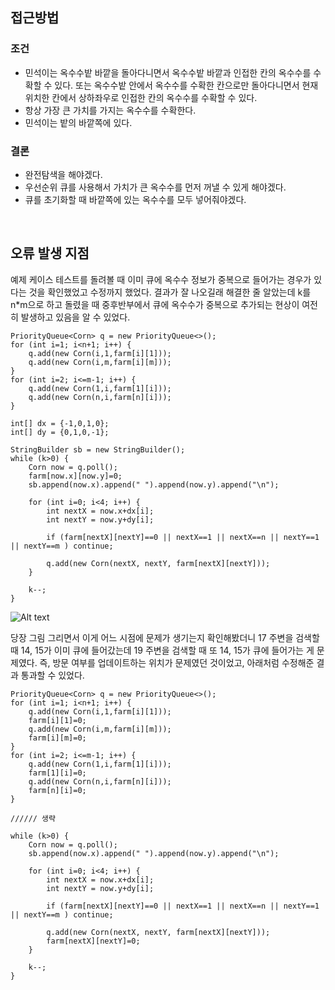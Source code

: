 ## 접근방법
### 조건
* 민석이는 옥수수밭 바깥을 돌아다니면서 옥수수밭 바깥과 인접한 칸의 옥수수를 수확할 수 있다. 또는 옥수수밭 안에서 옥수수를 수확한 칸으로만 돌아다니면서 현재 위치한 칸에서 상하좌우로 인접한 칸의 옥수수를 수확할 수 있다.
* 항상 가장 큰 가치를 가지는 옥수수를 수확한다.
* 민석이는 밭의 바깥쪽에 있다.

### 결론
* 완전탐색을 해야겠다.
* 우선순위 큐를 사용해서 가치가 큰 옥수수를 먼저 꺼낼 수 있게 해야겠다.
* 큐를 초기화할 때 바깥쪽에 있는 옥수수를 모두 넣어줘야겠다.

</br>

## 오류 발생 지점
예제 케이스 테스트를 돌려볼 때 이미 큐에 옥수수 정보가 중복으로 들어가는 경우가 있다는 것을 확인했었고 수정까지 했었다. 결과가 잘 나오길래 해결한 줄 알았는데 k를 n*m으로 하고 돌렸을 때 중후반부에서 큐에 옥수수가 중복으로 추가되는 현상이 여전히 발생하고 있음을 알 수 있었다.
```
PriorityQueue<Corn> q = new PriorityQueue<>();
for (int i=1; i<n+1; i++) {
    q.add(new Corn(i,1,farm[i][1]));
    q.add(new Corn(i,m,farm[i][m]));
}
for (int i=2; i<=m-1; i++) {
    q.add(new Corn(1,i,farm[1][i]));
    q.add(new Corn(n,i,farm[n][i]));
}

int[] dx = {-1,0,1,0};
int[] dy = {0,1,0,-1};

StringBuilder sb = new StringBuilder();
while (k>0) {
    Corn now = q.poll();
    farm[now.x][now.y]=0;
    sb.append(now.x).append(" ").append(now.y).append("\n");

    for (int i=0; i<4; i++) {
        int nextX = now.x+dx[i];
        int nextY = now.y+dy[i];

        if (farm[nextX][nextY]==0 || nextX==1 || nextX==n || nextY==1 || nextY==m ) continue;

        q.add(new Corn(nextX, nextY, farm[nextX][nextY]));
    }

    k--;
}
```

![Alt text](image.png)

당장 그림 그리면서 이게 어느 시점에 문제가 생기는지 확인해봤더니 17 주변을 검색할 때 14, 15가 이미 큐에 들어갔는데 19 주변을 검색할 때 또 14, 15가 큐에 들어가는 게 문제였다. 즉, 방문 여부를 업데이트하는 위치가 문제였던 것이었고, 아래처럼 수정해준 결과 통과할 수 있었다.

```
PriorityQueue<Corn> q = new PriorityQueue<>();
for (int i=1; i<n+1; i++) {
    q.add(new Corn(i,1,farm[i][1]));
    farm[i][1]=0;
    q.add(new Corn(i,m,farm[i][m]));
    farm[i][m]=0;
}
for (int i=2; i<=m-1; i++) {
    q.add(new Corn(1,i,farm[1][i]));
    farm[1][i]=0;
    q.add(new Corn(n,i,farm[n][i]));
    farm[n][i]=0;
}

////// 생략

while (k>0) {
    Corn now = q.poll();
    sb.append(now.x).append(" ").append(now.y).append("\n");
            
    for (int i=0; i<4; i++) {
        int nextX = now.x+dx[i];
        int nextY = now.y+dy[i];

        if (farm[nextX][nextY]==0 || nextX==1 || nextX==n || nextY==1 || nextY==m ) continue;

        q.add(new Corn(nextX, nextY, farm[nextX][nextY]));
        farm[nextX][nextY]=0;
    }

    k--;
}
```
